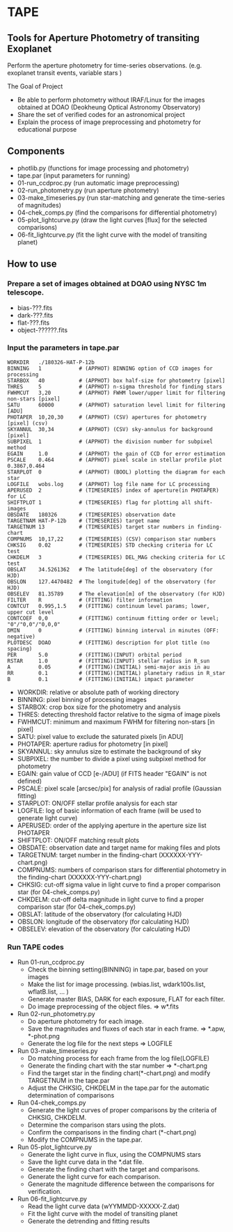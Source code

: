 # TAPE
## Tools for Aperture Photometry of transiting Exoplanet

Perform the aperture photometry for time-series observations. (e.g. exoplanet transit events, variable stars )

The Goal of Project
 - Be able to perform photometry without IRAF/Linux for the images obtained at DOAO (Deokheung Optical Astronomy Observatory)
 - Share the set of verified codes for an astronomical project
 - Explain the process of image preprocessing and photometry for educational purpose 
  
## Components
- photlib.py (functions for image processing and photometry)  
- tape.par (input parameters for running)
- 01-run_ccdproc.py (run automatic image preprocessing)
- 02-run_photometry.py (run aperture photometry)
- 03-make_timeseries.py (run star-matching and generate the time-series of magnitudes)
- 04-chek_comps.py (find the comparisons for differential photometry)
- 05-plot_lightcurve.py (draw the light curves [flux] for the selected comparisons)
- 06-fit_lightcurve.py (fit the light curve with the model of transiting planet)

## How to use 
 
### Prepare a set of images obtained at DOAO using NYSC 1m telescope.
  - bias-???.fits
  - dark-???.fits 
  - flat-???.fits 
  - object-??????.fits  

### Input the parameters in tape.par 
```    
WORKDIR   ./180326-HAT-P-12b
BINNING   1            # (APPHOT) BINNING option of CCD images for processing
STARBOX   40           # (APPHOT) box half-size for photometry [pixel]
THRES     5            # (APPHOT) n-sigma threshold for finding stars
FWHMCUT   3,20         # (APPHOT) FWHM lower/upper limit for filtering non-stars [pixel]
SATU      60000        # (APPHOT) saturation level limit for filtering [ADU]
PHOTAPER  10,20,30     # (APPHOT) (CSV) apertures for photometry [pixel] (csv)
SKYANNUL  30,34        # (APPHOT) (CSV) sky-annulus for background [pixel]
SUBPIXEL  1            # (APPHOT) the division number for subpixel method
EGAIN     1.0          # (APPHOT) the gain of CCD for error estimation
PSCALE    0.464        # (APPHOT) pixel scale in stellar profile plot 0.3867,0.464
STARPLOT  0            # (APPHOT) (BOOL) plotting the diagram for each star
LOGFILE   wobs.log     # (APPHOT) log file name for LC processing
APERUSED  2            # (TIMESERIES) index of aperture(in PHOTAPER) for LC
SHIFTPLOT 1            # (TIMESERIES) flag for plotting all shift-images
OBSDATE   180326       # (TIMESERIES) observation date
TARGETNAM HAT-P-12b    # (TIMESERIES) target name
TARGETNUM 13           # (TIMESERIES) target star numbers in finding-chart
COMPNUMS  10,17,22     # (TIMESERIES) (CSV) comparison star numbers
CHKSIG    0.02         # (TIMESERIES) STD checking criteria for LC test
CHKDELM   3            # (TIMESERIES) DEL_MAG checking criteria for LC test
OBSLAT    34.5261362   # The latitude[deg] of the observatory (for HJD)
OBSLON    127.4470482  # The longitude[deg] of the observatory (for HJD)
OBSELEV   81.35789     # The elevation[m] of the observatory (for HJD)
FILTER    R            # (FITTING) filter information
CONTCUT   0.995,1.5    # (FITTING) continuum level params; lower, upper cut level
CONTCOEF  0,0          # (FITTING) continuum fitting order or level; "0"/"0,0"/"0,0,0"
DMIN      0            # (FITTING) binning interval in minutes (OFF: negative)
PLOTDESC  DOAO         # (FITTING) description for plot title (no spacing)
PER       5.0          # (FITTING)(INPUT) orbital period
RSTAR     1.0          # (FITTING)(INPUT) stellar radius in R_sun
A         0.05         # (FITTING)(INITIAL) semi-major axis in au
RR        0.1          # (FITTING)(INITIAL) planetary radius in R_star
B         0.1          # (FITTING)(INITIAL) impact parameter
```
- WORKDIR: relative or absolute path of working directory
- BINNING: pixel binning of processing images
- STARBOX: crop box size for the photometry and analysis
- THRES: detecting threshold factor relative to the sigma of image pixels    
- FWHMCUT: minimum and maximum FWHM for filtering non-stars [in pixel]
- SATU: pixel value to exclude the saturated pixels [in ADU]
- PHOTAPER: aperture radius for photometry [in pixel] 
- SKYANNUL: sky annulus size to estimate the background of sky 
- SUBPIXEL: the number to divide a pixel using subpixel method for photometry
- EGAIN: gain value of CCD [e-/ADU] (if FITS header "EGAIN" is not defined)   
- PSCALE: pixel scale [arcsec/pix] for analysis of radial profile (Gaussian fitting)
- STARPLOT: ON/OFF stellar profile analysis for each star
- LOGFILE: log of basic information of each frame (will be used to generate light curve)   
- APERUSED: order of the applying aperture in the aperture size list PHOTAPER 
- SHIFTPLOT: ON/OFF matching result plots
- OBSDATE: observation date and target name for making files and plots
- TARGETNUM: target number in the finding-chart (XXXXXX-YYY-chart.png)
- COMPNUMS: numbers of comparison stars for differential photometry in the finding-chart (XXXXXX-YYY-chart.png)
- CHKSIG: cut-off sigma value in light curve to find a proper comparison star (for 04-chek_comps.py)
- CHKDELM: cut-off delta magnitude in light curve to find a proper comparison star (for 04-chek_comps.py)
- OBSLAT: latitude of the observatory (for calculating HJD)
- OBSLON: longitude of the observatory (for calculating HJD)
- OBSELEV: elevation of the observatory (for calculating HJD)

### Run TAPE codes
- Run 01-run_ccdproc.py 
  - Check the binning setting(BINNING) in tape.par, based on your images
  - Make the list for image processing. (wbias.list, wdark100s.list, wflatB.list, ... )
  - Generate master BIAS, DARK for each exposure, FLAT for each filter.
  - Do image preprocessing of the object files. => w*.fits
- Run 02-run_photometry.py 
  - Do aperture photometry for each image.
  - Save the magnitudes and fluxes of each star in each frame. => *.apw, *-phot.png
  - Generate the log file for the next steps => LOGFILE
- Run 03-make_timeseries.py    
  - Do matching process for each frame from the log file(LOGFILE)
  - Generate the finding chart with the star number => *-chart.png
  - Find the target star in the finding chart(*-chart.png) and modify TARGETNUM in the tape.par 
  - Adjust the CHKSIG, CHKDELM in the tape.par for the automatic determination of comparisons
- Run 04-chek_comps.py    
  - Generate the light curves of proper comparisons by the criteria of CHKSIG, CHKDELM.
  - Determine the comparison stars using the plots. 
  - Confirm the comparisons in the finding chart (*-chart.png)
  - Modify the COMPNUMS in the tape.par.  
- Run 05-plot_lightcurve.py
  - Generate the light curve in flux, using the COMPNUMS stars
  - Save the light curve data in the *.dat file. 
  - Generate the finding chart with the target and comparisons.
  - Generate the light curve for each comparison. 
  - Generate the magnitude difference between the comparisons for verification. 
- Run 06-fit_lightcurve.py
  - Read the light curve data (wYYMMDD-XXXXX-Z.dat)
  - Fit the light curve with the model of transiting planet
  - Generate the detrending and fitting results
   
       
